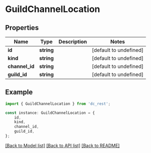 # GuildChannelLocation


## Properties

Name | Type | Description | Notes
------------ | ------------- | ------------- | -------------
**id** | **string** |  | [default to undefined]
**kind** | **string** |  | [default to undefined]
**channel_id** | **string** |  | [default to undefined]
**guild_id** | **string** |  | [default to undefined]

## Example

```typescript
import { GuildChannelLocation } from 'dc_rest';

const instance: GuildChannelLocation = {
    id,
    kind,
    channel_id,
    guild_id,
};
```

[[Back to Model list]](../README.md#documentation-for-models) [[Back to API list]](../README.md#documentation-for-api-endpoints) [[Back to README]](../README.md)
